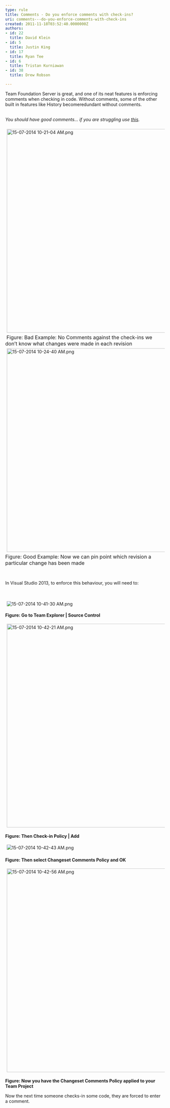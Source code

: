 ```yaml
---
type: rule
title: Comments - Do you enforce comments with check-ins?
uri: comments---do-you-enforce-comments-with-check-ins
created: 2011-11-18T03:52:40.0000000Z
authors:
- id: 22
  title: David Klein
- id: 5
  title: Justin King
- id: 17
  title: Ryan Tee
- id: 6
  title: Tristan Kurniawan
- id: 38
  title: Drew Robson

---
```




<span class='intro'> ​Team Foundation Server&#160;is great,&#160;and one of its neat features is&#160;enforcing comments when checking in code. Without comments, some of the other built in features like History become ​redundant without comments.  </span>

<div><em><br></em></div><div><em>You should have good comments… if you are struggling use <a href="http&#58;//programmingexcuses.com/">this​​</a>.</em><br></div><div><br></div><img src="15-07-2014%2010-21-04%20AM.png" alt="15-07-2014 10-21-04 AM.png" style="margin&#58;5px;width&#58;650px;" />&#160;<font class="ms-rteCustom-FigureBad" size="+0">Figure&#58; Bad Example&#58; No Comments against the check-ins we don’t know what changes were made in each revision </font>​<div><img src="15-07-2014%2010-24-40%20AM.png" alt="15-07-2014 10-24-40 AM.png" style="margin&#58;5px;width&#58;650px;" /><br> <font class="ms-rteCustom-FigureGood" size="+0">Figure&#58; Good Example&#58; Now we can pin point which revision a particular change has been made </font><p><br></p><p>In Visual Studio 2013, to enforce this behaviour, you will need to&#58;</p><p><br></p><p><img src="15-07-2014%2010-41-30%20AM.png" alt="15-07-2014 10-41-30 AM.png" style="margin&#58;5px;" /><br></p><p><strong>Figure&#58; Go to Team Explorer | Source Control</strong></p><p><img src="15-07-2014%2010-42-21%20AM.png" alt="15-07-2014 10-42-21 AM.png" style="margin&#58;5px;line-height&#58;20.799999237060547px;width&#58;650px;" /><br></p><p><strong>Figure&#58; Then Check-in Policy | Add</strong></p><p><img src="15-07-2014%2010-42-43%20AM.png" alt="15-07-2014 10-42-43 AM.png" style="margin&#58;5px;line-height&#58;20.799999237060547px;" /><br></p><p><strong>Figure&#58; Then select Changeset Comments Policy and OK</strong></p><p><img src="15-07-2014%2010-42-56%20AM.png" alt="15-07-2014 10-42-56 AM.png" style="margin&#58;5px;width&#58;650px;" /><br></p><p><strong>Figure&#58; Now you have the Changeset Comments Policy applied to your Team Project</strong></p>​Now the next time someone checks-in some code, they are forced to enter a comment. </div>


